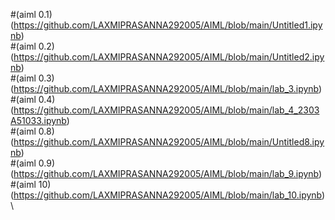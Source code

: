 #(aiml 0.1) (https://github.com/LAXMIPRASANNA292005/AIML/blob/main/Untitled1.ipynb)\
#(aiml 0.2) (https://github.com/LAXMIPRASANNA292005/AIML/blob/main/Untitled2.ipynb)\
#(aiml 0.3) (https://github.com/LAXMIPRASANNA292005/AIML/blob/main/lab_3.ipynb)\
#(aiml 0.4) (https://github.com/LAXMIPRASANNA292005/AIML/blob/main/lab_4_2303A51033.ipynb)\
#(aiml 0.8) (https://github.com/LAXMIPRASANNA292005/AIML/blob/main/Untitled8.ipynb)\
#(aiml 0.9) (https://github.com/LAXMIPRASANNA292005/AIML/blob/main/lab_9.ipynb)\
#(aiml 10)  (https://github.com/LAXMIPRASANNA292005/AIML/blob/main/lab_10.ipynb)\
